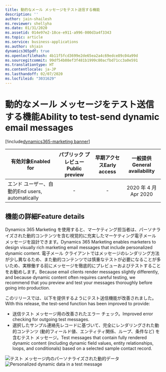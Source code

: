 ```yaml
---
title: 動的なメール メッセージをテスト送信する機能
description: ''
author: jain-shailesh
ms.reviewer: shellyha
ms.date: 01/31/2020
ms.assetid: 014e97e2-18ce-e911-a996-000d3a4f3343
ms.topic: article
ms.service: business-applications
ms.author: shjain
dynamics365pdf: true
ms.openlocfilehash: 4b11f5fcd3699e2de65ea2a4c69edce89c04a99d
ms.sourcegitcommit: 99df54b08ef3f481b1999c80acfbd71cc3a0e591
ms.translationtype: HT
ms.contentlocale: ja-JP
ms.lasthandoff: 02/07/2020
ms.locfileid: "3031629"
---
```

# <a name="ability-to-test-send-dynamic-email-messages"></a><span data-ttu-id="0f56b-102">動的なメール メッセージをテスト送信する機能</span><span class="sxs-lookup"><span data-stu-id="0f56b-102">Ability to test-send dynamic email messages</span></span>
[!include[dynamics365-marketing banner](../includes/dynamics365-marketing.md)]

| <span data-ttu-id="0f56b-103">有効対象</span><span class="sxs-lookup"><span data-stu-id="0f56b-103">Enabled for</span></span>    |  <span data-ttu-id="0f56b-104">パブリック プレビュー</span><span class="sxs-lookup"><span data-stu-id="0f56b-104">Public preview</span></span> | <span data-ttu-id="0f56b-105">早期アクセス</span><span class="sxs-lookup"><span data-stu-id="0f56b-105">Early access</span></span> | <span data-ttu-id="0f56b-106">一般提供</span><span class="sxs-lookup"><span data-stu-id="0f56b-106">General availability</span></span> | 
| ---------- | :----------: |:----------: |:----------: |
|<span data-ttu-id="0f56b-107">エンド ユーザー、自動的</span><span class="sxs-lookup"><span data-stu-id="0f56b-107">End users, automatically</span></span>|-|-| <span data-ttu-id="0f56b-108">2020 年 4 月</span><span class="sxs-lookup"><span data-stu-id="0f56b-108">Apr 2020</span></span>|






## <a name="feature-details"></a><span data-ttu-id="0f56b-109">機能の詳細</span><span class="sxs-lookup"><span data-stu-id="0f56b-109">Feature details</span></span>
<!--feature detail start -->
<span data-ttu-id="0f56b-110">Dynamics 365 Marketing を使用すると、マーケティング担当者は、パーソナライズされた動的コンテンツを含む視覚的に充実したマーケティング電子メール メッセージを設計できます。</span><span class="sxs-lookup"><span data-stu-id="0f56b-110">Dynamics 365 Marketing enables marketers to design visually rich marketing email messages that include personalized dynamic content.</span></span> <span data-ttu-id="0f56b-111">電子メール クライアントではメッセージのレンダリング方法が少し異なるため、また動的コンテンツでは慎重なテストが必要になることが多いため、実稼働する前にメッセージを徹底的にプレビューおよびテストすることをお勧めします。</span><span class="sxs-lookup"><span data-stu-id="0f56b-111">Because email clients render messages slightly differently, and because dynamic content often requires careful testing, we recommend that you preview and test your messages thoroughly before going into production.</span></span> 

<span data-ttu-id="0f56b-112">このリリースでは、以下を提供するようにテスト送信機能が改善されました。</span><span class="sxs-lookup"><span data-stu-id="0f56b-112">With this release, the test-send function has been improved to provide:</span></span>

- <span data-ttu-id="0f56b-113">送信テスト メッセージ用の改善されたエラー チェック。</span><span class="sxs-lookup"><span data-stu-id="0f56b-113">Improved error checking for outgoing test messages.</span></span>
- <span data-ttu-id="0f56b-114">選択したサンプル連絡先レコードに基づいて、完全にレンダリングされた動的コンテンツ (動的フィールド値、エンティティ関係、ループ、条件など) を含むテスト メッセージ。</span><span class="sxs-lookup"><span data-stu-id="0f56b-114">Test messages that contain fully rendered dynamic content (including dynamic field values, entity relationships, loops, and conditionals) based on a selected sample contact record.</span></span>


<!--feature detail end -->

<span data-ttu-id="0f56b-115">![テスト メッセージ内のパーソナライズされた動的データ](media/personalizedtestsend.png "テスト メッセージ内のパーソナライズされた動的データ")</span><span class="sxs-lookup"><span data-stu-id="0f56b-115">![Personalized dynamic data in a test message](media/personalizedtestsend.png "Personalized dynamic data in a test message")</span></span>
<!-- Picture 1 -->








